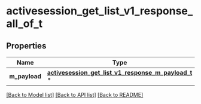 # activesession_get_list_v1_response_all_of_t

## Properties
Name | Type | Description | Notes
------------ | ------------- | ------------- | -------------
**m_payload** | [**activesession_get_list_v1_response_m_payload_t**](activesession_get_list_v1_response_m_payload.md) \* |  | 

[[Back to Model list]](../README.md#documentation-for-models) [[Back to API list]](../README.md#documentation-for-api-endpoints) [[Back to README]](../README.md)


